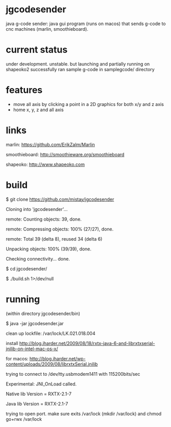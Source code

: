 jgcodesender
============
java g-code sender: java gui program (runs on macos) that sends g-code to cnc machines (marlin, smoothieboard).

current status
==============
under development. unstable. but launching and partially running on shapeoko2
successfully ran sample g-code in samplegcode/ directory

features
========
- move all axis by clicking a point in a 2D graphics for both x/y and z axis
- home x, y, z and all axis

links
=====

marlin:  https://github.com/ErikZalm/Marlin

smoothieboard: http://smoothieware.org/smoothieboard

shapeoko: http://www.shapeoko.com


build
=====
$ git clone https://github.com/mistay/jgcodesender

Cloning into 'jgcodesender'...

remote: Counting objects: 39, done.

remote: Compressing objects: 100% (27/27), done.

remote: Total 39 (delta 8), reused 34 (delta 6)

Unpacking objects: 100% (39/39), done.

Checking connectivity... done.

$ cd jgcodesender/

$ ./build.sh 1>/dev/null

running
=======
(within directory jgcodesender/bin)

$ java -jar jgcodesender.jar 

clean up lockfile: /var/lock/LK.021.018.004

install http://blog.iharder.net/2009/08/18/rxtx-java-6-and-librxtxserial-jnilib-on-intel-mac-os-x/ 

for macos: http://blog.iharder.net/wp-content/uploads/2009/08/librxtxSerial.jnilib

trying to connect to /dev/tty.usbmodem1411 with 115200bits/sec

Experimental:  JNI_OnLoad called.

Native lib Version = RXTX-2.1-7

Java lib Version   = RXTX-2.1-7

trying to open port. make sure exits /var/lock (mkdir /var/lock) and chmod go+rwx /var/lock
